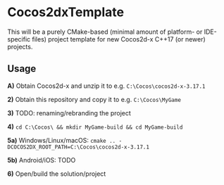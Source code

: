 # Cocos2dxTemplate

This will be a purely CMake-based (minimal amount of platform- or IDE-specific files) project template 
for new Cocos2d-x C++17 (or newer) projects.

## Usage
**A)** Obtain Cocos2d-x and unzip it to e.g. `C:\Cocos\cocos2d-x-3.17.1`

**2)** Obtain this repository and copy it to e.g. `C:\Cocos\MyGame`

**3)** TODO: renaming/rebranding the project

**4)** `cd C:\Cocos\ && mkdir MyGame-build && cd MyGame-build`

**5a)** Windows/Linux/macOS: `cmake .. -DCOCOS2DX_ROOT_PATH=C:\Cocos\cocos2d-x-3.17.1`  

**5b)** Android/iOS: TODO

**6)** Open/build the solution/project

